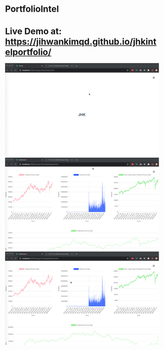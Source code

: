 # PortfolioIntel
# Live Demo at: https://jihwankimqd.github.io/jhkintelportfolio/

![Alt Text](https://raw.githubusercontent.com/jihwankimqd/PortfolioIntel/master/intelportfolio_explanation.gif)
![Alt Text](https://raw.githubusercontent.com/jihwankimqd/PortfolioIntel/master/intelportfolio_explanation2.gif)
![Alt Text](https://raw.githubusercontent.com/jihwankimqd/PortfolioIntel/master/intelportfolio_explanation3.gif)
